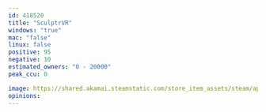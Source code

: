 ```yaml
---
id: 418520
title: "SculptrVR"
windows: "true"
mac: "false"
linux: false
positive: 95
negative: 10
estimated_owners: "0 - 20000"
peak_ccu: 0

image: https://shared.akamai.steamstatic.com/store_item_assets/steam/apps/418520/header.jpg?t=1607702666
opinions:
---
```

